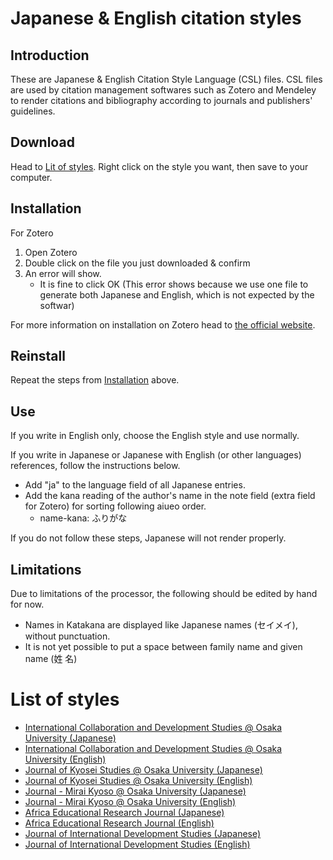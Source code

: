 # Japanese & English citation styles
## Introduction
These are Japanese & English Citation Style Language (CSL) files. CSL files are used by citation management softwares such as Zotero and Mendeley to render citations and bibliography according to journals and publishers' guidelines.

## Download
Head to [Lit of styles](#list-of-styles). Right click on the style you want, then save to your computer.

## Installation
For Zotero
1. Open Zotero
2. Double click on the file you just downloaded & confirm
3. An error will show. 
    - It is fine to click OK (This error shows because we use one file to generate both Japanese and English, which is not expected by the softwar)

For more information on installation on Zotero head to [the official website](https://www.zotero.org/support/styles). 

## Reinstall
Repeat the steps from [Installation](#installation) above.

## Use

If you write in English only, choose the English style and use normally.

If you write in Japanese or Japanese with English (or other languages) references, follow the instructions below.

* Add "ja" to the language field of all Japanese entries.
* Add the kana reading of the author's name in the note field (extra field for Zotero) for sorting following aiueo order.
  - name-kana: ふりがな
  
If you do not follow these steps, Japanese will not render properly.

## Limitations
Due to limitations of the processor, the following should be edited by hand for now. 
* Names in Katakana are displayed like Japanese names (セイメイ), without punctuation.
* It is not yet possible to put a space between family name and given name (姓 名)

# List of styles
* [International Collaboration and Development Studies @ Osaka University (Japanese)](https://github.com/frianasoa/pycsl/releases/latest/download/chicago-author-date-iczemi-ja.csl)
* [International Collaboration and Development Studies @ Osaka University (English)](https://github.com/frianasoa/pycsl/releases/latest/download/chicago-author-date-iczemi-en.csl)
* [Journal of Kyosei Studies @ Osaka University (Japanese)](https://github.com/frianasoa/pycsl/releases/latest/download/chicago-author-date-kyosei-ja.csl)
* [Journal of Kyosei Studies @ Osaka University (English)](https://github.com/frianasoa/pycsl/releases/latest/download/chicago-author-date-kyosei-en.csl)
* [Journal - Mirai Kyoso @ Osaka University (Japanese)](https://github.com/frianasoa/pycsl/releases/latest/download/chicago-author-date-kyoso-ja.csl)
* [Journal - Mirai Kyoso @ Osaka University (English)](https://github.com/frianasoa/pycsl/releases/latest/download/chicago-author-date-kyoso-en.csl)
* [Africa Educational Research Journal (Japanese)](https://github.com/frianasoa/pycsl/releases/latest/download/chicago-author-date-aerj-ja.csl)
* [Africa Educational Research Journal (English)](https://github.com/frianasoa/pycsl/releases/latest/download/chicago-author-date-aerj-en.csl)
* [Journal of International Development Studies (Japanese)](https://github.com/frianasoa/pycsl/releases/latest/download/chicago-author-date-jids-ja.csl)
* [Journal of International Development Studies (English)](https://github.com/frianasoa/pycsl/releases/latest/download/chicago-author-date-jids-en.csl)
